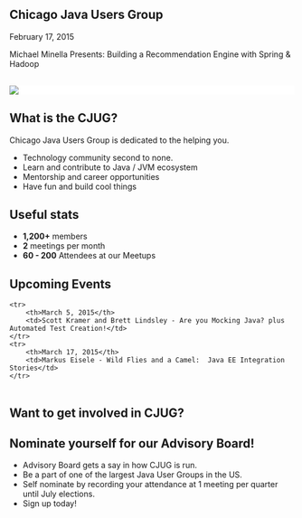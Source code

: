 ## Chicago Java Users Group

February 17, 2015

Michael Minella Presents: Building a Recommendation Engine with Spring & Hadoop

<div style="background-color: white; margin-top: 30px;">
	<img src="images/cjug.gif" style="border: none; box-shadow: none;"/>
</div>


## What is the CJUG?

Chicago Java Users Group is dedicated to the helping you.

* Technology community second to none.
* Learn and contribute to Java / JVM ecosystem
* Mentorship and career opportunities
* Have fun and build cool things


## Useful stats

* **1,200+** members
* **2** meetings per month
* **60 - 200** Attendees at our Meetups


## Upcoming Events

<table class="upcoming-events">
	
	<tr>
		<th>March 5, 2015</th>
		<td>Scott Kramer and Brett Lindsley - Are you Mocking Java? plus Automated Test Creation!</td>
	</tr>
	<tr>
		<th>March 17, 2015</th>
		<td>Markus Eisele - Wild Flies and a Camel:  Java EE Integration Stories</td>
	</tr>
	
	
</table>


## Want to get involved in CJUG?


## Nominate yourself for our Advisory Board!
* Advisory Board gets a say in how CJUG is run.
* Be a part of one of the largest Java User Groups in the US.
* Self nominate by recording your attendance at 1 meeting per quarter until July elections.
* Sign up today!
